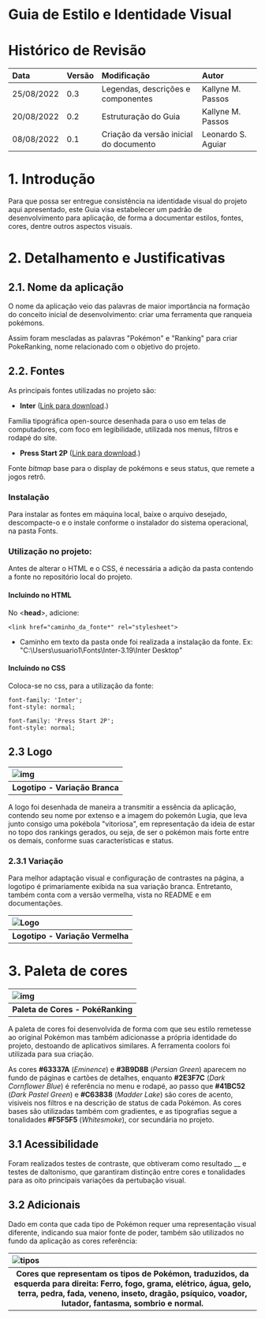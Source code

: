 # Guia de Estilo e Identidade Visual

# Histórico de Revisão


| Data   | Versão | Modificação  | Autor  |
| :- | :- | :- | :- |
| 25/08/2022 | 0.3 | Legendas, descrições e componentes | Kallyne M. Passos |
| 20/08/2022 | 0.2 | Estruturação do Guia | Kallyne M. Passos |
| 08/08/2022 | 0.1 | Criação da versão inicial do documento | Leonardo S. Aguiar |

# 1. Introdução

Para que possa ser entregue consistência na identidade visual do projeto aqui apresentado, este Guia visa estabelecer um padrão de desenvolvimento para aplicação, de forma a documentar estilos, fontes, cores, dentre outros aspectos visuais. 

# 2. Detalhamento e Justificativas

## 2.1. Nome da aplicação

O nome da aplicação veio das palavras de maior importância na formação do conceito inicial de desenvolvimento: criar uma ferramenta que ranqueia pokémons.

Assim foram mescladas as palavras "Pokémon" e "Ranking" para criar PokeRanking, nome relacionado com o objetivo do projeto.

## 2.2. Fontes

As principais fontes utilizadas no projeto são: 

- __Inter__ ([Link para download](https://rsms.me/inter/download/).)

Família tipográfica open-source desenhada para o uso em telas de computadores, com foco em legibilidade, utilizada nos menus, filtros e rodapé do site. 

 - __Press Start 2P__ ([Link para download](https://www.dafont.com/press-start-2p.font).)
 
Fonte _bitmap_ base para o display de pokémons e seus status, que remete a jogos retrô. 


 ### Instalação
Para instalar as fontes em máquina local, baixe o arquivo desejado, descompacte-o e o instale conforme o instalador do sistema operacional, na pasta Fonts. 

 ### Utilização no projeto:
Antes de alterar o HTML e o CSS, é necessária a adição da pasta contendo a fonte no repositório local do projeto. 


#### Incluindo no HTML

No <__head__>, adicione:

	<link href="caminho_da_fonte*" rel="stylesheet">
* Caminho em texto da pasta onde foi realizada a instalação da fonte. Ex: "C:\Users\usuario1\Fonts\Inter-3.19\Inter Desktop"
	

#### Incluindo no CSS

Coloca-se no css, para a utilização da fonte:

	
    font-family: 'Inter';
	font-style: normal;

	font-family: 'Press Start 2P';
	font-style: normal;

## 2.3 Logo
| ![img](https://i.ibb.co/CBhpzZM/Frame-3.png) |
| :- | 
| <b><center>Logotipo - Variação Branca </center></b> |

A logo foi desenhada de maneira a transmitir a essência da aplicação, contendo seu nome por extenso e a imagem do pokemón Lugia, que leva junto consigo uma pokébola "vitoriosa", em representação da ideia de estar no topo dos rankings gerados, ou seja, de ser o pokémon mais forte entre os demais, conforme suas características e status.
	
### 2.3.1 Variação

Para melhor adaptação visual e configuração de contrastes na página, a logotipo é primariamente exibida na sua variação branca. Entretanto, também conta com a versão vermelha, vista no README e em documentações. 

| ![Logo](https://user-images.githubusercontent.com/82467659/182052506-180e65ac-719e-4d3d-a1aa-c60f8a3d8755.png)| 
| :- | 
| <b><center>Logotipo - Variação Vermelha </center></b> |
	

# 3. Paleta de cores

| ![img](https://i.ibb.co/V3kHmNL/pokeranking.png) |
| :- | 
| <b><center>Paleta de Cores - PokéRanking </center></b> |

A paleta de cores foi desenvolvida de forma com que seu estilo remetesse ao original Pokémon mas também adicionasse a própria identidade do projeto, destoando de aplicativos similares. A ferramenta coolors foi utilizada para sua criação.
	
As cores __#63337A__ (_Eminence_) e __#3B9D8B__ (_Persian Green_) aparecem no fundo de páginas e cartões de detalhes, enquanto __#2E3F7C__ (_Dark Cornflower Blue_) é referência no menu e rodapé, ao passo que __#41BC52__ (_Dark Pastel Green_) e __#C63838__ (_Madder Lake_) são cores de acento, vísiveis nos filtros e na descrição de status de cada Pokémon. As cores bases são utilizadas também com gradientes, e as tipografias segue a tonalidades __#F5F5F5__ (_Whitesmoke_), cor secundária no projeto. 

## 3.1 Acessibilidade

Foram realizados testes de contraste, que obtiveram como resultado __ e testes de daltonismo, que garantiram distinção entre cores e tonalidades para as oito principais variações da pertubação visual.  


## 3.2 Adicionais

Dado em conta que cada tipo de Pokémon requer uma representação visual diferente, indicando sua maior fonte de poder, também são utilizados no fundo da aplicação as cores referência: 
	
| ![tipos](https://i.ibb.co/dmh2Kx6/Tipos-Pokemon.png) |
| :- | 
| <b><center>Cores que representam os tipos de Pokémon, traduzidos, da esquerda para direita: Ferro, fogo, grama, elétrico, água, gelo, terra, pedra, fada, veneno, inseto, dragão, psíquico, voador, lutador, fantasma, sombrio e normal. </center></b> |
	
<!-- # 4. Componentes

## 4.1. Botões

## 4.2. Navbar

## 4.4. Footer

### Para website --!>

